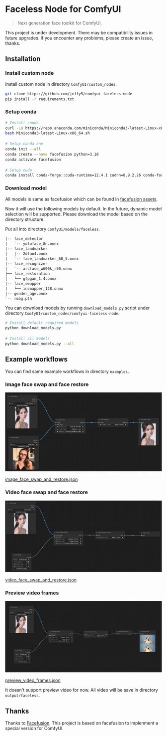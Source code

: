 # Faceless Node for ComfyUI

> Next generation face toolkit for ComfyUI.

This project is under development. There may be compatibility issues in future upgrades. If you encounter any problems, please create an issue, thanks.

## Installation

### Install custom node

Install custom node in directory `ComfyUI/custom_nodes`.

```bash
git clone https://github.com/jeffy5/comfyui-faceless-node
pip install -r requirements.txt
```

### Setup conda

```bash
# Install conda
curl -LO https://repo.anaconda.com/miniconda/Miniconda3-latest-Linux-x86_64.sh
bash Miniconda3-latest-Linux-x86_64.sh

# Setup conda env
conda init --all
conda create --name facefusion python=3.10
conda activate facefusion

# Setup cuda
conda install conda-forge::cuda-runtime=12.4.1 cudnn=8.9.2.26 conda-forge::gputil=1.4.0
```

### Download model

All models is same as facefusion which can be found in [facefusion assets](https://github.com/facefusion/facefusion-assets).

Now it will use the following models by default. In the future, dynamic model selection will be supported. Please download the model based on the directory structure.

Put all into directory `ComfyUI/models/faceless`.

```
|-- face_detector
|   `-- yoloface_8n.onnx
|-- face_landmarker
|   |-- 2dfan4.onnx
|   `-- face_landmarker_68_5.onnx
|-- face_recognizer
|   `-- arcface_w600k_r50.onnx
├── face_restoration
│   └── gfpgan_1.4.onnx
|-- face_swapper
|   └── inswapper_128.onnx
|-- gender_age.onnx
`-- rmbg.pth
```

You can download models by running `download_models.py` script under directory `ComfyUI/custom_nodes/comfyui-faceless-node`.

```bash
# Install default required models
python download_models.py

# Install all models
python download_models.py --all
```

## Example workflows

You can find same example workflows in directory `examples`.

### Image face swap and face restore

![Image Face Swap And Face Restore](https://raw.githubusercontent.com/jeffy5/comfyui-faceless-node/main/.github/workflow_swap_image.jpg)

[image_face_swap_and_restore.json](https://raw.githubusercontent.com/jeffy5/comfyui-faceless-node/main/examples/image_face_swap_and_restore.json)

### Video face swap and face restore

![Video Face Swap And Face Restore](https://raw.githubusercontent.com/jeffy5/comfyui-faceless-node/main/.github/workflow_swap_video.jpg)

[video_face_swap_and_restore.json](https://raw.githubusercontent.com/jeffy5/comfyui-faceless-node/main/examples/video_face_swap_and_restore.json)

### Preview video frames

![Preview Video Frames](https://raw.githubusercontent.com/jeffy5/comfyui-faceless-node/main/.github/workflow_preview_video_frames.jpg)

[preview_video_frames.json](https://raw.githubusercontent.com/jeffy5/comfyui-faceless-node/main/examples/preview_video_frames.json)

It doesn't support preview video for now. All video will be save in directory `output/faceless`.

## Thanks

Thanks to [Facefusion](https://github.com/facefusion/facefusion). This project is based on facefusion to implenment a special version for ComfyUI.
